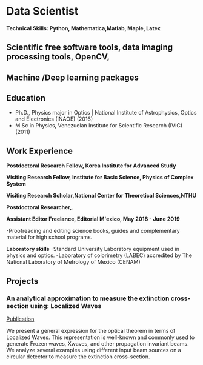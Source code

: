 # Data Scientist

#### Technical Skills: Python, Mathematica,Matlab, Maple, Latex
## Scientific  free software tools, data imaging processing tools, OpenCV,
## Machine /Deep learning packages

## Education
- Ph.D., Physics major in Optics | National Institute of Astrophysics, Optics and Electronics (INAOE) (2016)
- M.Sc in Physics, Venezuelan Institute for Scientific Research  (IVIC) (2011)

## Work Experience

**Postdoctoral Research Fellow,  Korea Institute for Advanced Study**

**Visiting Research Fellow, Institute for Basic Science, Physics of Complex System** 

**Visiting Research  Scholar,National Center for Theoretical Sciences,NTHU**

**Postdoctoral Researcher,**.

**Assistant Editor Freelance, Editorial M\'exico, May 2018 - June 2019**

-Proofreading  and editing science books, guides and complementary material for high school programs.

**Laboratory skills**
-Standard University Laboratory equipment used   in physics and optics.
-Laboratory of colorimetry  (LABEC)  accredited by The  National Laboratory of  Metrology of Mexico (CENAM) 

## Projects
### An analytical approximation to measure the extinction cross-section using: Localized Waves
[Publication](https://iopscience.iop.org/article/10.1088/2399-6528/ac3ec4)

We present a general expression for the optical theorem in terms of Localized Waves. This representation is well-known and commonly used to generate Frozen waves, Xwaves, and other propagation invariant beams. We analyze several examples using different input beam sources on a circular detector to measure the extinction cross-section.

